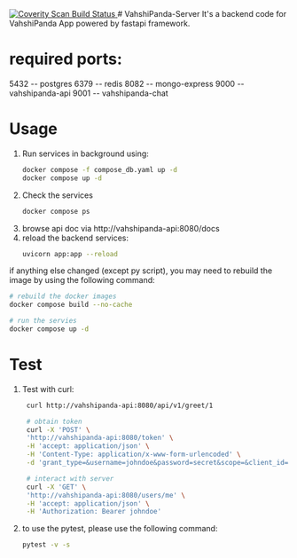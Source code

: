 <a href="https://scan.coverity.com/projects/vahshipanda-server">
  <img alt="Coverity Scan Build Status"
       src="https://scan.coverity.com/projects/29527/badge.svg"/>
</a>
# VahshiPanda-Server
It's a backend code for VahshiPanda App powered by fastapi framework.

# required ports:
5432 -- postgres
6379 -- redis
8082 -- mongo-express
9000 -- vahshipanda-api
9001 -- vahshipanda-chat



# Usage

1. Run services in background using: 
    ```bash
    docker compose -f compose_db.yaml up -d
    docker compose up -d
    ```
2. Check the services
    ```bash
    docker compose ps
    ```
3. browse api doc via http://vahshipanda-api:8080/docs
4. reload the backend services:
   ```bash
   uvicorn app:app --reload
   ```

if anything else changed (except py script), you may need to rebuild the image by using the following command:
```bash
# rebuild the docker images
docker compose build --no-cache

# run the servies
docker compose up -d
```

# Test
1. Test with curl: 
   ```bash
    curl http://vahshipanda-api:8080/api/v1/greet/1

    # obtain token
    curl -X 'POST' \
    'http://vahshipanda-api:8080/token' \
    -H 'accept: application/json' \
    -H 'Content-Type: application/x-www-form-urlencoded' \
    -d 'grant_type=&username=johndoe&password=secret&scope=&client_id=&client_secret='

    # interact with server
    curl -X 'GET' \
    'http://vahshipanda-api:8080/users/me' \
    -H 'accept: application/json' \
    -H 'Authorization: Bearer johndoe'

   ```

2. to use the pytest, please use the following command: 
   ```bash
   pytest -v -s
   ```